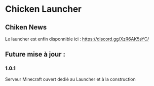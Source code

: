 # Chicken Launcher

## Chiken News

Le launcher est enfin disponnible ici : https://discord.gg/XzR6AK5sYC/

## Future mise à jour :

### 1.0.1

Serveur Minecraft ouvert dedié au Launcher et à la construction
